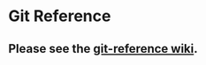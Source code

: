 # Git Reference

## Please see the [git-reference wiki](https://github.com/nhoyt/git-reference/wiki).
